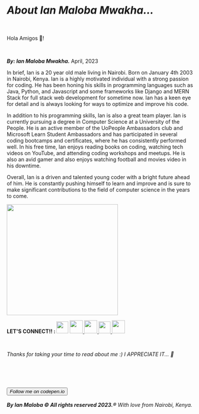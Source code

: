 <html>
  <head>
    <h1><em>About Ian Maloba Mwakha...</em></h1>
    <br>
     <p>
      Hola Amigos 👋!
    </p>
    <br>
  </head>
 
 <body>
    <p>
      <em><b>By: Ian Maloba Mwakha.</b></em> April, 2023
    </p>
   
   <p>
     In brief, Ian is a 20 year old male living in Nairobi. Born on January 4th 2003 in Nairobi, Kenya. Ian is a highly motivated individual with a strong passion for coding. He has been honing his skills in programming languages such as Java, Python, and Javascript and some frameworks like Django and MERN Stack for full stack web development for sometime now. Ian has a keen eye for detail and is always looking for ways to optimize and improve his code.</p>
   <p>In addition to his programming skills, Ian is also a great team player. Ian is currently pursuing a degree in Computer Science at a University of the People. He is an active member of the UoPeople Ambassadors club and Microsoft Learn Student Ambassadors and has participated in several coding bootcamps and certificates, where he has consistently performed well. In his free time, Ian enjoys reading books on coding, watching tech videos on YouTube, and attending coding workshops and meetups. He is also an avid gamer and also enjoys watching football and movies video in his downtime.</p>
  <p>Overall, Ian is a driven and talented young coder with a bright future ahead of him. He is constantly pushing himself to learn and improve and is sure to make significant contributions to the field of computer science in the years to come.</p>
      <img align="center" src="https://avatars.githubusercontent.com/u/127621186?v=4" width=300px/>
    
 
    
 <p>
      <b>LET'S CONNECT!! : </b><a href="https://www.linkedin.com/in/ianmalobamwakha/" target="_blank"> <img src="https://pbs.twimg.com/profile_images/1508518003184349187/1KQYoqPY_400x400.png" width=32px/></a>
    <a href="ianmalobamwakha@gmail.com" target="_blank"> <img src="https://encrypted-tbn0.gstatic.com/images?q=tbn:ANd9GcThMp_w31QIxPkclKoeQk_LwqWqYLBVKX2cnAybUvi0gQ&s" width=35px/>
      </a><a href="https://github.com/IanMalobaMwakha" target="_blank"> <img src="https://github.githubassets.com/images/modules/logos_page/GitHub-Mark.png" width=35px/>
      </a><a href="https://api.whatsapp.com/send?phone=254746883374&text=Hello,%20this%20is%20Ian.%20Thank%20you%20for%20contacting%20me!" target="_blank"> <img src="https://pbs.twimg.com/profile_images/1318652224638124032/wrpp2Nl4_400x400.png" width=32px/>
      </a><a href="https://msng.link/o/?@malobaian=tg" target="_blank"> <img src="https://upload.wikimedia.org/wikipedia/commons/thumb/8/83/Telegram_2019_Logo.svg/800px-Telegram_2019_Logo.svg.png" width=35px/>
      </a>
  </p> 
  
 <br>
   <p><em>Thanks for taking your time to read about me :) I APPRECIATE IT... 🙏</em></p>

       
<br>
<br>
<br> 
<br>
    <a href="https://codepen.io/ianmalobamwakha/pens/public" target="_blank"><button><em>Follow me on codepen.io</em></button></a>
<br>
<br>
<em><b> By Ian Maloba © All rights reserved 2023.®</b> With love from Nairobi, Kenya.</em>
<br>  
  </body>
</html>
